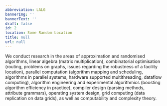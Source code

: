 ```yaml
---
abbreviation: LALG
bannerImg: ''
bannerText: ''
draft: false
id: 2
location: Some Random Location
title: null
url: null
---
```


We conduct research in the areas of approximation and randomised algorithms, linear algebra (matrix multiplication), combinatorial optimisation (routing, problems on graphs, issues regarding the robustness of a facility location), parallel computation (algorithm mapping and scheduling, algorithms in parallel systems, hardware supported multithreading, dataflow computing), algorithm engineering and experimental algorithmics (boosting algorithm efficiency in practice), compiler design (parsing methods, attribute grammars), operating system design, grid computing (data replication on data grids), as well as computability and complexity theory.